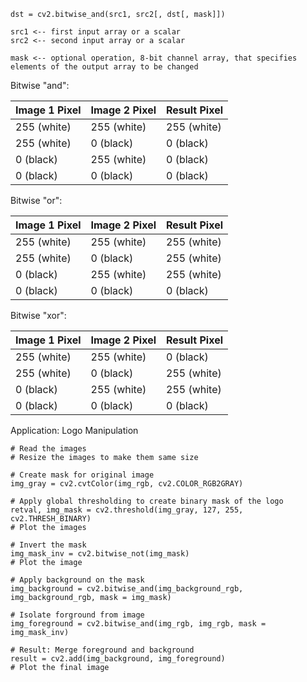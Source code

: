 ```
dst = cv2.bitwise_and(src1, src2[, dst[, mask]])

src1 <-- first input array or a scalar
src2 <-- second input array or a scalar

mask <-- optional operation, 8-bit channel array, that specifies elements of the output array to be changed
```

Bitwise "and":

| Image 1 Pixel | Image 2 Pixel | Result Pixel |
| ------------- | ------------- | ------------ |
| 255 (white)   | 255 (white)   | 255 (white)  |
| 255 (white)   | 0 (black)     | 0 (black)    |
| 0 (black)     | 255 (white)   | 0 (black)    |
| 0 (black)     | 0 (black)     | 0 (black)    |

Bitwise "or":

| Image 1 Pixel | Image 2 Pixel | Result Pixel |
| ------------- | ------------- | ------------ |
| 255 (white)   | 255 (white)   | 255 (white)  |
| 255 (white)   | 0 (black)     | 255 (white)  |
| 0 (black)     | 255 (white)   | 255 (white)  |
| 0 (black)     | 0 (black)     | 0 (black)    |

Bitwise "xor":

| Image 1 Pixel | Image 2 Pixel | Result Pixel |
| ------------- | ------------- | ------------ |
| 255 (white)   | 255 (white)   | 0 (black)    |
| 255 (white)   | 0 (black)     | 255 (white)  |
| 0 (black)     | 255 (white)   | 255 (white)  |
| 0 (black)     | 0 (black)     | 0 (black)    |

Application: Logo Manipulation

```
# Read the images
# Resize the images to make them same size

# Create mask for original image
img_gray = cv2.cvtColor(img_rgb, cv2.COLOR_RGB2GRAY)

# Apply global thresholding to create binary mask of the logo
retval, img_mask = cv2.threshold(img_gray, 127, 255, cv2.THRESH_BINARY)
# Plot the images

# Invert the mask
img_mask_inv = cv2.bitwise_not(img_mask)
# Plot the image

# Apply background on the mask
img_background = cv2.bitwise_and(img_background_rgb, img_background_rgb, mask = img_mask)

# Isolate forground from image
img_foreground = cv2.bitwise_and(img_rgb, img_rgb, mask = img_mask_inv)

# Result: Merge foreground and background
result = cv2.add(img_background, img_foreground)
# Plot the final image
```